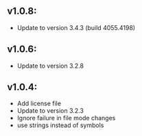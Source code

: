 ## v1.0.8:

* Update to version 3.4.3 (build 4055.4198)

## v1.0.6:

* Update to version 3.2.8

## v1.0.4:

* Add license file
* Update to version 3.2.3
* Ignore failure in file mode changes
* use strings instead of symbols
